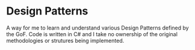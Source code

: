 # Design Patterns

A way for me to learn and understand various Design Patterns defined by the GoF. Code is written in C# and I take no ownership of the original methodologies or strutures being implemented.
